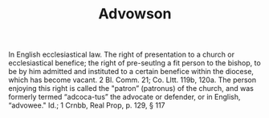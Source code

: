 ---
title: Advowson
permalink: "/definitions/advowson.html"
body: In English ecclesiastical law. The right of presentation to a church or ecclesiastical
  benefice; the right of pre-seutlng a fit person to the bishop, to be by him admitted
  and instituted to a certain benefice within the diocese, which has become vacant.
  2 Bl. Comm. 21; Co. Lltt. 119b, 120a. The person enjoying this right is called the
  "patron” (patronus) of the church, and was formerly termed “adcoca-tus” the advocate
  or defender, or in English, “advowee." Id.; 1 Crnbb, Real Prop, p. 129, § 117
published_at: '2018-07-07'
layout: post
---